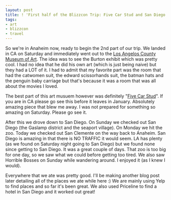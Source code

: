 ```yaml
---
layout: post
title: ! 'First half of the Blizzcon Trip: Five Car Stud and San Diego'
tags:
- art
- blizzcon
- travel
---
```


So we're in Anaheim now, ready to begin the 2nd part of our trip. We landed in
CA on Saturday and immediately went out to the
[Los Angelos County Museum of Art](http://www.lacma.org/). The idea was to see
the Burton exhibit which was pretty cool. I had no idea that he did his own art
(which is just being naive) but they had a LOT of it. I had to admit that my
favorite part was the room that had the catwomen suit, the edward scissorhands
suit, the batman hats and the penguin baby carriage but that's because it was a
room that was all about the movies I loved.

The best part of this art musuem however was definitely
"[Five Car Stud](http://www.lacma.org/art/exhibition/edward-kienholz-five-car-stud)".
If you are in CA please go see this before it leaves in January.  Absolutely
amazing piece that blew me away. I was not prepared for something so amazing on
Saturday. Please go see it.

After this we drove down to San Diego. On Sunday we checked out San Diego (the
Gaslamp district and the seaport village). On Monday we hit the zoo. Today we
checked out San Clemente on the way back to Anaheim.  San Diego is amazing in
that there is NO TRAFFIC it would seem. LA has plenty (as we found on Saturday
night going to San Diego) but we found none since getting to San Diego. It was a
great couple of days. That zoo is too big for one day, so we saw what we could
before getting too tired. We also saw Horrible Bosses on Sunday while wandering
around. I enjoyed it (as I knew I would).

Everywhere that we ate was pretty good. I'll be making another blog post later
detailing all of the places we ate while here :) We are mainly using Yelp to
find places and so far it's been great. We also used Priceline to find a hotel
in San Diego and it worked out great!
